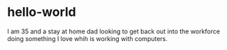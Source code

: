 # hello-world
I am 35 and a stay at home dad looking to get back out into the workforce doing something I love whih is working with computers.
